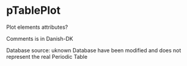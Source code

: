 # pTablePlot
 Plot elements attributes?

 Comments is in Danish-DK

 Database source: uknown
 Database have been modified and does not represent the real Periodic Table